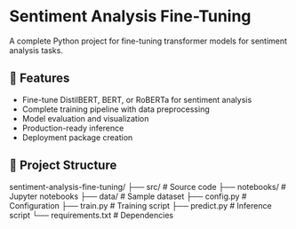 # Sentiment Analysis Fine-Tuning

A complete Python project for fine-tuning transformer models for sentiment analysis tasks.

## 🚀 Features

- Fine-tune DistilBERT, BERT, or RoBERTa for sentiment analysis
- Complete training pipeline with data preprocessing
- Model evaluation and visualization
- Production-ready inference
- Deployment package creation

## 📁 Project Structure

sentiment-analysis-fine-tuning/
├── src/ # Source code
├── notebooks/ # Jupyter notebooks
├── data/ # Sample dataset
├── config.py # Configuration
├── train.py # Training script
├── predict.py # Inference script
└── requirements.txt # Dependencies
